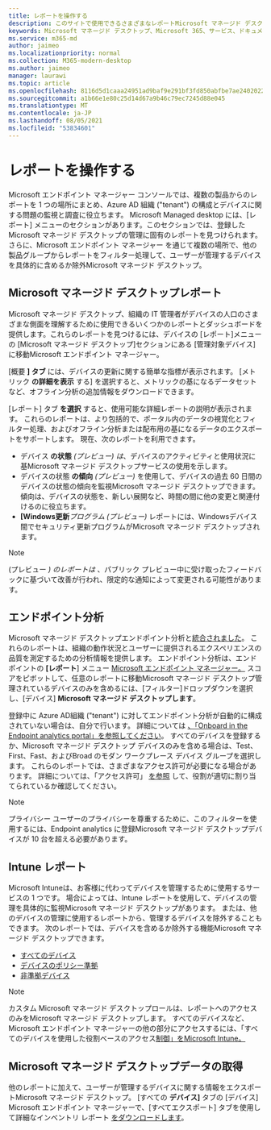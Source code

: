 ```yaml
---
title: レポートを操作する
description: このサイトで使用できるさまざまなレポートMicrosoft マネージド デスクトップ
keywords: Microsoft マネージド デスクトップ、Microsoft 365、サービス、ドキュメント
ms.service: m365-md
author: jaimeo
ms.localizationpriority: normal
ms.collection: M365-modern-desktop
ms.author: jaimeo
manager: laurawi
ms.topic: article
ms.openlocfilehash: 8116d5d1caaa24951ad9baf9e291bf3fd850abfbe7ae2402022f8fafcf883673
ms.sourcegitcommit: a1b66e1e80c25d14d67a9b46c79ec7245d88e045
ms.translationtype: MT
ms.contentlocale: ja-JP
ms.lasthandoff: 08/05/2021
ms.locfileid: "53834601"
---
```

# <a name="work-with-reports"></a>レポートを操作する

Microsoft エンドポイント マネージャー コンソールでは、複数の製品からのレポートを 1 つの場所にまとめ、Azure AD 組織 ("tenant") の構成とデバイスに関する問題の監視と調査に役立ちます。 Microsoft Managed desktop には、[レポート] メニューのセクションがあります。このセクションでは、登録したMicrosoft マネージド デスクトップの管理に固有のレポートを見つけられます。 さらに、Microsoft エンドポイント マネージャー を通じて複数の場所で、他の製品グループからレポートをフィルター処理して、ユーザーが管理するデバイスを具体的に含めるか除外Microsoft マネージド デスクトップ。 

## <a name="microsoft-managed-desktop-reports"></a>Microsoft マネージド デスクトップレポート
Microsoft マネージド デスクトップ、組織の IT 管理者がデバイスの人口のさまざまな側面を理解するために使用できるいくつかのレポートとダッシュボードを提供します。これらのレポートを見つけるには、デバイスの [レポート]メニューの [Microsoft マネージド デスクトップ]セクションにある [管理対象デバイス] に移動Microsoft エンドポイント マネージャー。  

[概要 **] タブ** には、デバイスの更新に関する簡単な指標が表示されます。 [メトリック **の詳細を表示** する] を選択すると、メトリックの基になるデータセットなど、オフライン分析の追加情報をダウンロードできます。

[レポート] タブ **を選択** すると、使用可能な詳細レポートの説明が表示されます。 これらのレポートは、より包括的で、ポータル内のデータの視覚化とフィルター処理、およびオフライン分析または配布用の基になるデータのエクスポートをサポートします。 現在、次のレポートを利用できます。
- デバイス **の状態** *(プレビュー) は*、デバイスのアクティビティと使用状況に基Microsoft マネージド デスクトップサービスの使用を示します。 
- デバイスの状態 **の傾向** *(プレビュー)* を使用して、デバイスの過去 60 日間のデバイスの状態の傾向を監視Microsoft マネージド デスクトップできます。 傾向は、デバイスの状態を、新しい展開など、時間の間に他の変更と関連付けるのに役立ちます。 
- **[Windows更新***プログラム (プレビュー)* レポートには、Windowsデバイス間でセキュリティ更新プログラムがMicrosoft マネージド デスクトップされます。

> [!NOTE]
> (プレビュー *) のレポートは* 、パブリック プレビュー中に受け取ったフィードバックに基づいて改善が行われ、限定的な通知によって変更される可能性があります。

## <a name="endpoint-analytics"></a>エンドポイント分析
Microsoft マネージド デスクトップエンドポイント分析と[統合されました](/mem/analytics/overview)。 これらのレポートは、組織の動作状況とユーザーに提供されるエクスペリエンスの品質を測定するための分析情報を提供します。 エンドポイント分析は、エンドポイントの **[レポート**] メニュー [Microsoft エンドポイント マネージャー。](https://endpoint.microsoft.com/) スコアをピボットして、任意のレポートに移動Microsoft マネージド デスクトップ管理されているデバイスのみを含めるには、[フィルター]ドロップダウンを選択し、[デバイス] **Microsoft マネージド デスクトップします**。

登録中に Azure AD組織 ("tenant") に対してエンドポイント分析が自動的に構成されていない場合は、自分で行います。 詳細については [、「Onboard in the Endpoint analytics portal」を参照してください](/mem/analytics/enroll-intune#bkmk_onboard)。 すべてのデバイスを登録するか、Microsoft マネージド デスクトップ デバイスのみを含める場合は、Test、First、Fast、およびBroad のモダン ワークプレース デバイス グループを選択します。 これらのレポートでは、さまざまなアクセス許可が必要になる場合があります。 詳細については、「アクセス許可」 [を参照](/mem/analytics/overview#permissions) して、役割が適切に割り当てられているか確認してください。

> [!NOTE]
> プライバシー ユーザーのプライバシーを尊重するために、このフィルターを使用するには、Endpoint analytics に登録Microsoft マネージド デスクトップデバイスが 10 台を超える必要があります。

## <a name="intune-reports"></a>Intune レポート
Microsoft Intuneは、お客様に代わってデバイスを管理するために使用するサービスの 1 つです。 場合によっては、Intune レポートを使用して、デバイスの管理を具体的に監視Microsoft マネージド デスクトップがあります。 または、他のデバイスの管理に使用するレポートから、管理するデバイスを除外することもできます。 次のレポートでは、デバイスを含めるか除外する機能Microsoft マネージド デスクトップできます。

- [すべてのデバイス](/mem/intune/remote-actions/device-management#get-to-your-devices)
- [デバイスのポリシー準拠](/mem/intune/fundamentals/reports#device-compliance-report-organizational)
- [非準拠デバイス](/mem/intune/fundamentals/reports#noncompliant-devices-report-operational)

> [!NOTE]
> カスタム Microsoft マネージド デスクトップロールは、レポートへのアクセスのみをMicrosoft マネージド デスクトップします。 すべてのデバイスなど、Microsoft エンドポイント マネージャーの他の部分にアクセスするには、「すべてのデバイスを使用した役割ベースのアクセス[制御」をMicrosoft Intune。](/mem/intune/fundamentals/role-based-access-control) 

## <a name="microsoft-managed-desktop-inventory-data"></a>Microsoft マネージド デスクトップデータの取得

他のレポートに加えて、ユーザーが管理するデバイスに関する情報をエクスポートMicrosoft マネージド デスクトップ。 [すべての **デバイス]** タブの [デバイス] Microsoft エンドポイント マネージャーで、[すべてエクスポート] タブを使用して詳細なインベントリ レポート [をダウンロードします](device-inventory-report.md)。
